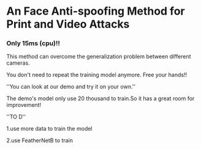 # An Face Anti-spoofing Method for Print and Video Attacks
### Only 15ms (cpu)!!
This method can overcome the generalization problem between different cameras. 

You don't need to repeat the training model anymore. Free your hands!!

''You can look at our demo and try it on your own.''

The demo's model only use 20 thousand to train.So it has a great room for improvement!

''TO D''

1.use more data to train the model

2.use FeatherNetB to train 
